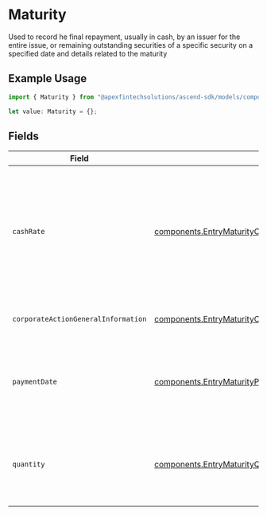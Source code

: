 # Maturity

Used to record he final repayment, usually in cash, by an issuer for the entire issue, or remaining outstanding securities of a specific security on a specified date and details related to the maturity

## Example Usage

```typescript
import { Maturity } from "@apexfintechsolutions/ascend-sdk/models/components";

let value: Maturity = {};
```

## Fields

| Field                                                                                                                                  | Type                                                                                                                                   | Required                                                                                                                               | Description                                                                                                                            | Example                                                                                                                                |
| -------------------------------------------------------------------------------------------------------------------------------------- | -------------------------------------------------------------------------------------------------------------------------------------- | -------------------------------------------------------------------------------------------------------------------------------------- | -------------------------------------------------------------------------------------------------------------------------------------- | -------------------------------------------------------------------------------------------------------------------------------------- |
| `cashRate`                                                                                                                             | [components.EntryMaturityCashRate](../../models/components/entrymaturitycashrate.md)                                                   | :heavy_minus_sign:                                                                                                                     | The rate (raw value, not a percentage, example: 50% will be .5 in this field) at which cash will be disbursed to the shareholder       | {<br/>"value": "0.25"<br/>}                                                                                                            |
| `corporateActionGeneralInformation`                                                                                                    | [components.EntryMaturityCorporateActionGeneralInformation](../../models/components/entrymaturitycorporateactiongeneralinformation.md) | :heavy_minus_sign:                                                                                                                     | Common fields for corporate actions                                                                                                    |                                                                                                                                        |
| `paymentDate`                                                                                                                          | [components.EntryMaturityPaymentDate](../../models/components/entrymaturitypaymentdate.md)                                             | :heavy_minus_sign:                                                                                                                     | The anticipated payment date at the depository                                                                                         | {<br/>"day": 14,<br/>"month": 5,<br/>"year": 2024<br/>}                                                                                |
| `quantity`                                                                                                                             | [components.EntryMaturityQuantity](../../models/components/entrymaturityquantity.md)                                                   | :heavy_minus_sign:                                                                                                                     | The trade position quantity used to calculate the disbursed amount                                                                     | {<br/>"value": "100.00"<br/>}                                                                                                          |